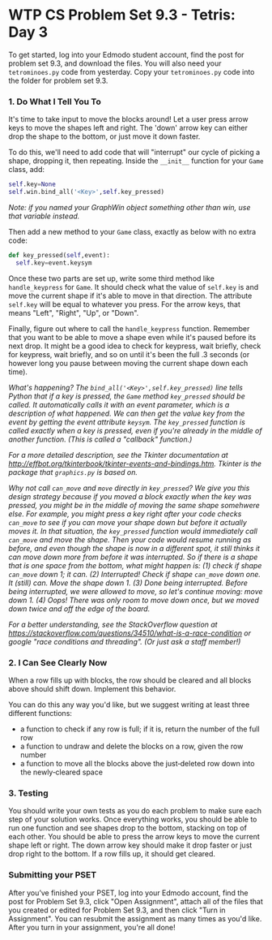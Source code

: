 # WTP CS Problem Set 9.3 - Tetris: Day 3

To get started, log into your Edmodo student account, find the post for problem set 9.3, and download the files. You will also need your `tetrominoes.py` code from yesterday. Copy your `tetrominoes.py` code into the folder for problem set 9.3.

### 1. Do What I Tell You To
It's  time  to  take  input  to  move  the  blocks  around!  Let  a  user  press  arrow  keys  to  move  the  shapes  left  and  right.  The 'down'  arrow  key  can  either  drop  the  shape  to  the  bottom,  or  just  move  it  down  faster. 

To  do  this,  we'll  need  to  add  code  that  will  "interrupt"  our  cycle  of  picking  a  shape,  dropping  it,  then  repeating.  Inside the  `__init__`  function  for  your  `Game`  class,  add:
```python
self.key=None
self.win.bind_all('<Key>',self.key_pressed)
```

*Note:  if  you  named  your  GraphWin  object  something  other  than  win,  use  that  variable  instead.*

Then  add  a  new  method  to  your  `Game`  class,  exactly  as  below  with  no  extra  code:
```python
def key_pressed(self,event):
  self.key=event.keysym
```

Once  these  two  parts  are  set  up,  write  some  third  method  like  `handle_keypress`  for  `Game`.  It  should  check  what  the value  of  `self.key`  is  and  move  the  current  shape  if  it's  able  to  move  in  that  direction.  The  attribute  `self.key`  will  be equal  to  whatever  you  press.  For  the  arrow  keys,  that  means  "Left",  "Right", "Up",  or  "Down".

Finally,  figure  out  where  to  call  the  `handle_keypress`  function.  Remember  that  you  want  to  be  able  to  move  a  shape even  while  it's  paused  before  its  next  drop.  It  might  be  a  good  idea  to  check  for  keypress,  wait  briefly,  check  for keypress,  wait  briefly,  and  so  on  until  it's  been  the  full  .3  seconds  (or  however  long  you  pause  between  moving  the current  shape  down  each  time).

*What's  happening?  The  `bind_all('<Key>',self.key_pressed)`  line  tells  Python  that  if  a  key  is  pressed,  the  `Game` method  `key_pressed`  should  be  called.  It  automatically  calls  it  with  an  event  parameter,  which  is  a  description  of what  happened.  We  can  then  get  the  value  key  from  the  event  by  getting  the  event  attribute  `keysym`.  The `key_pressed`  function  is  called  exactly  when  a  key  is  pressed, even  if  you're  already  in  the  middle  of  another function.  (This  is  called  a  "callback"  function.)*

*For  a  more  detailed  description,  see  the Tkinter documentation at http://effbot.org/tkinterbook/tkinter-events-and-bindings.htm.  Tkinter  is  the  package  that  `graphics.py`  is  based on.*

*Why  not  call  `can_move`  and  `move`  directly  in  `key_pressed`?  We  give  you  this  design  strategy  because  if  you moved  a  block  exactly  when  the  key  was  pressed,  you  might  be  in  the  middle  of  moving  the  same  shape somehwere  else.  For  example,  you  might  press  a  key  right  after  your  code  checks  `can_move`  to  see  if  you  can move  your  shape  down  but  before  it  actually  moves  it.  In  that  situation,  the  `key_pressed`  function  would immediately  call  `can_move`  and  move  the  shape.  Then  your  code  would  resume  running  as  before,  and  even though  the  shape  is  now  in  a  different  spot,  it  still  thinks  it  can  move  down  more  from  before  it  was  interrupted. So  if  there  is  a  shape  that  is  one  space  from  the  bottom,  what  might  happen  is:  (1)  check  if  shape  `can_move`  down 1;  it  can.  (2)  Interrupted!  Check  if  shape  `can_move`  down  one.  It  (still)  can.  Move  the  shape  down  1.  (3)  Done being  interrupted.  Before  being  interrupted,  we  were  allowed  to  move,  so  let's  continue  moving:  move  down  1. (4)  Oops!  There  was  only  room  to  move  down  once,  but  we  moved  down  twice  and  off  the  edge  of  the  board.*

*For  a  better  understanding,  see  the StackOverflow question at https://stackoverflow.com/questions/34510/what-is-a-race-condition or  google  "race  conditions  and  threading".  (Or  just ask  a  staff  member!)*
 
### 2. I Can See Clearly Now
When  a  row  fills  up  with  blocks,  the  row  should  be  cleared  and  all  blocks  above  should  shift  down.  Implement  this behavior.

You  can  do  this  any  way  you'd  like,  but  we  suggest  writing  at  least  three  different  functions: 

  * a  function  to  check  if  any  row  is  full;  if  it  is,  return  the  number  of  the  full  row
  * a  function  to  undraw  and  delete  the  blocks  on  a  row,  given  the  row  number
  * a  function  to  move  all  the  blocks  above  the  just‑deleted  row  down  into  the  newly‑cleared  space
 
### 3. Testing
You  should  write  your  own  tests  as  you  do  each  problem  to  make  sure  each  step  of  your  solution  works.  Once everything  works,  you  should  be  able  to  run  one  function  and  see  shapes  drop  to  the  bottom,  stacking  on  top  of  each other.  You  should  be  able  to  press  the  arrow  keys  to  move  the  current  shape  left  or  right.  The  down  arrow  key  should make  it  drop  faster  or  just  drop  right  to  the  bottom.  If  a  row  fills  up,  it  should  get  cleared.

### Submitting your PSET
After you’ve finished your PSET, log into your Edmodo account, find the post for Problem Set 9.3, click "Open Assignment", attach all of the files that you created or edited for Problem Set 9.3, and then click "Turn in Assignment". You can resubmit the assignment as many times as you'd like. After you turn in your assignment, you're all done!


